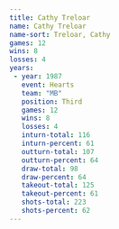 ```yaml
---
title: Cathy Treloar
name: Cathy Treloar
name-sort: Treloar, Cathy
games: 12
wins: 8
losses: 4
years:
 - year: 1987
   event: Hearts
   team: "MB"
   position: Third
   games: 12
   wins: 8
   losses: 4
   inturn-total: 116
   inturn-percent: 61
   outturn-total: 107
   outturn-percent: 64
   draw-total: 98
   draw-percent: 64
   takeout-total: 125
   takeout-percent: 61
   shots-total: 223
   shots-percent: 62
---
```

